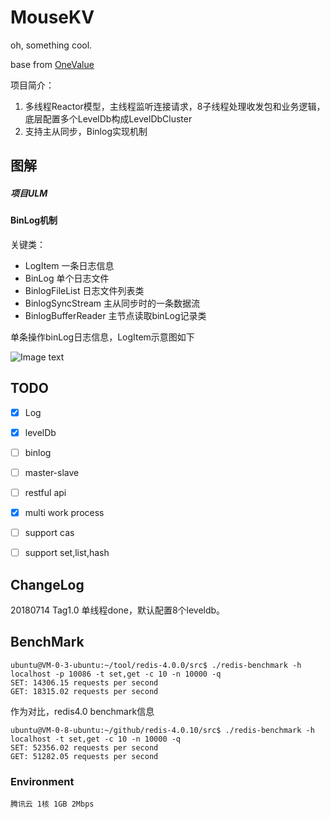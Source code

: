 # MouseKV
oh, something cool.

base from [OneValue](https://github.com/onexsoft/OneValue)

项目简介：
1. 多线程Reactor模型，主线程监听连接请求，8子线程处理收发包和业务逻辑，底层配置多个LevelDb构成LevelDbCluster
2. 支持主从同步，Binlog实现机制


## 图解

##### 项目ULM

#### BinLog机制

关键类：
- LogItem 一条日志信息
- BinLog 单个日志文件
- BinlogFileList 日志文件列表类
- BinlogSyncStream 主从同步时的一条数据流
- BinlogBufferReader 主节点读取binLog记录类

单条操作binLog日志信息，LogItem示意图如下

![Image text](https://github.com/panzg123/MouseKV/blob/master/images/MouseKv_LogItem.png)


## TODO
- [x] Log
- [x] levelDb
- [ ] binlog
- [ ] master-slave
- [ ] restful api
- [x] multi work process
- [ ] support cas
- [ ] support set,list,hash


## ChangeLog
20180714 Tag1.0 单线程done，默认配置8个leveldb。


## BenchMark

    ubuntu@VM-0-3-ubuntu:~/tool/redis-4.0.0/src$ ./redis-benchmark -h localhost -p 10086 -t set,get -c 10 -n 10000 -q
    SET: 14306.15 requests per second
    GET: 18315.02 requests per second

作为对比，redis4.0 benchmark信息

    ubuntu@VM-0-8-ubuntu:~/github/redis-4.0.10/src$ ./redis-benchmark -h localhost -t set,get -c 10 -n 10000 -q
    SET: 52356.02 requests per second
    GET: 51282.05 requests per second

### Environment

	腾讯云 1核 1GB 2Mbps
